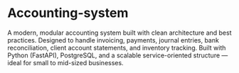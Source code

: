 # Accounting-system
A modern, modular accounting system built with clean architecture and best practices. Designed to handle invoicing, payments, journal entries, bank reconciliation, client account statements, and inventory tracking. Built with Python (FastAPI), PostgreSQL, and a scalable service-oriented structure — ideal for small to mid-sized businesses.
